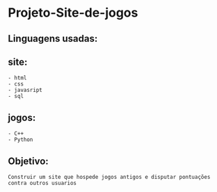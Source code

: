 # Projeto-Site-de-jogos



## Linguagens usadas:

## site:
    - html
    - css
    - javasript
    - sql

## jogos:
    - C++
    - Python


## Objetivo:

    Construir um site que hospede jogos antigos e disputar pontuações contra outros usuarios
